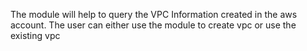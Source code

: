 The module will help to query the VPC Information created in the aws account. 
The user can either use the module to create vpc or use the existing vpc